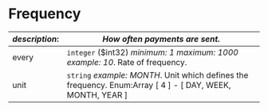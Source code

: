 
# Frequency

| *description*:   | *How often payments are sent.*|
|----|----|
| every |     ``` integer ``` ($int32) *minimum: 1 maximum: 1000  example: 10*.  Rate of frequency.|
| unit |    ``` string ```  *example: MONTH*. Unit which defines the frequency. Enum:Array [ 4 ] - [ DAY, WEEK, MONTH, YEAR ]|

